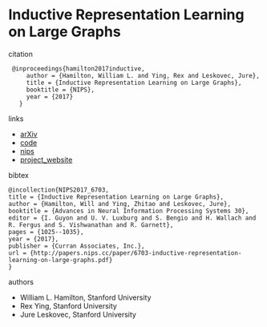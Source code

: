 # Inductive Representation Learning on Large Graphs

citation

```
 @inproceedings{hamilton2017inductive,
     author = {Hamilton, William L. and Ying, Rex and Leskovec, Jure},
     title = {Inductive Representation Learning on Large Graphs},
     booktitle = {NIPS},
     year = {2017}
   }
```

links
- [arXiv](https://arxiv.org/abs/1706.02216)
- [code](https://github.com/williamleif/GraphSAGE)
- [nips](http://papers.nips.cc/paper/6703-inductive-representation-learning-on-large-graphs)
- [project_website](http://snap.stanford.edu/graphsage/)

bibtex

```
@incollection{NIPS2017_6703,
title = {Inductive Representation Learning on Large Graphs},
author = {Hamilton, Will and Ying, Zhitao and Leskovec, Jure},
booktitle = {Advances in Neural Information Processing Systems 30},
editor = {I. Guyon and U. V. Luxburg and S. Bengio and H. Wallach and R. Fergus and S. Vishwanathan and R. Garnett},
pages = {1025--1035},
year = {2017},
publisher = {Curran Associates, Inc.},
url = {http://papers.nips.cc/paper/6703-inductive-representation-learning-on-large-graphs.pdf}
}
```
authors

- William L. Hamilton, Stanford University
- Rex Ying, Stanford University
- Jure Leskovec, Stanford University
